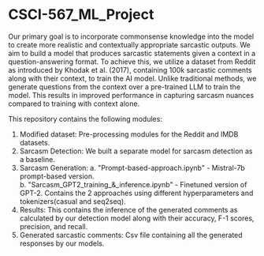 # CSCI-567_ML_Project

Our primary goal is to incorporate commonsense knowledge into the model to create more realistic and contextually appropriate sarcastic outputs. We aim to build a model that produces sarcastic statements given a context in a question-answering format. To achieve this, we utilize a dataset from Reddit as introduced by Khodak et al. (2017), containing 100k sarcastic comments along with their context, to train the AI model. Unlike traditional methods, we generate questions from the context over a pre-trained LLM to train the model. This results in improved performance in capturing sarcasm nuances compared to training with context alone.

This repository contains the following modules:
1. Modified dataset: Pre-processing modules for the Reddit and IMDB datasets.
2. Sarcasm Detection: We built a separate model for sarcasm detection as a baseline.  
3. Sarcasm Generation:
   a. "Prompt-based-approach.ipynb" - Mistral-7b prompt-based version.<br>
   b. "Sarcasm_GPT2_training_&_inference.ipynb" - Finetuned version of GPT-2. Contains the 2 approaches using different hyperparameters and tokenizers(casual and seq2seq).
5. Results: This contains the inference of the generated comments as calculated by our detection model along with their accuracy, F-1 scores, precision, and recall.
6. Generated sarcastic comments: Csv file containing all the generated responses by our models.
